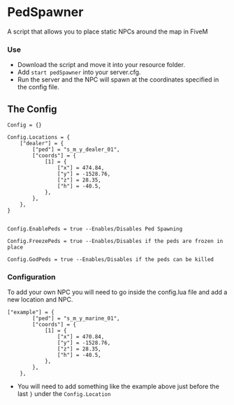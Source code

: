 # PedSpawner
A script that allows you to place static NPCs around the map in FiveM

### Use
* Download the script and move it into your resource folder.
* Add ```start pedSpawner``` into your server.cfg.
* Run the server and the NPC will spawn at the coordinates specified in the config file.

## The Config
```
Config = {}

Config.Locations = {
    ["dealer"] = {
        ["ped"] = "s_m_y_dealer_01",
        ["coords"] = {
            [1] = {
                ["x"] = 474.84,
                ["y"] = -1528.76,
                ["z"] = 28.35,
                ["h"] = -40.5,
            },
        },
    },
}


Config.EnablePeds = true --Enables/Disables Ped Spawning

Config.FreezePeds = true --Enables/Disables if the peds are frozen in place

Config.GodPeds = true --Enables/Disables if the peds can be killed
```

### Configuration
To add your own NPC you will need to go inside the config.lua file and add a new location and NPC.
```
["example"] = {
        ["ped"] = "s_m_y_marine_01",
        ["coords"] = {
            [1] = {
                ["x"] = 470.84,
                ["y"] = -1528.76,
                ["z"] = 28.35,
                ["h"] = -40.5,
            },
        },
    },
```
    
* You will need to add something like the example above just before the last ```}``` under the ```Config.Location```
